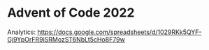 # Advent of Code 2022

Analytics: https://docs.google.com/spreadsheets/d/1029RKk5QYF-Gj9YpOrFR9iSRMozST6NbLt5cHo8F79w
